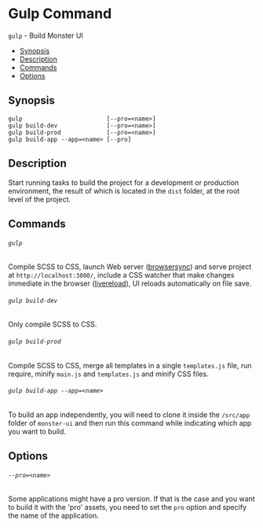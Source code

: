 # Gulp Command

`gulp` - Build Monster UI

* [Synopsis](#synopsis)
* [Description](#description)
* [Commands](#comamnds)
* [Options](#Options)

## Synopsis

```
gulp                        [--pro=<name>]
gulp build-dev              [--pro=<name>]
gulp build-prod             [--pro=<name>]
gulp build-app --app=<name> [--pro]
```

## Description

Start running tasks to build the project for a development or production environment, the result of which is located in the `dist` folder, at the root level of the project.

## Commands

###### `gulp`

Compile SCSS to CSS, launch Web server ([browsersync](https://www.npmjs.com/package/browser-sync)) and serve project at `http://localhost:3000/`, include a CSS watcher that make changes immediate in the browser ([livereload](https://www.npmjs.com/package/gulp-livereload)), UI reloads automatically on file save.

###### `gulp build-dev`

Only compile SCSS to CSS.

###### `gulp build-prod`

Compile SCSS to CSS, merge all templates in a single `templates.js` file, run require, minify `main.js` and `templates.js` and minify CSS files.

###### `gulp build-app --app=<name>`

To build an app independently, you will need to clone it inside the `/src/app` folder of `monster-ui` and then run this command while indicating which app you want to build.

## Options

###### `--pro=<name>`

Some applications might have a pro version. If that is the case and you want to build it with the 'pro' assets, you need to set the `pro` option and specify the name of the application.
